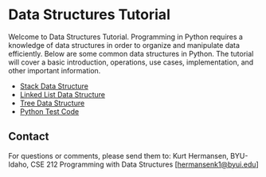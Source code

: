 # Data Structures Tutorial
Welcome to Data Structures Tutorial. Programming in Python requires a knowledge of data structures in order to organize and manipulate data efficiently. Below are some common data structures in Python. The tutorial will cover a basic introduction, operations, use cases, implementation, and other important information. 

- [Stack Data Structure](https://github.com/KurtHermansen/Data-Structures/blob/master/1-stack.md)
- [Linked List Data Structure](https://github.com/KurtHermansen/Data-Structures/blob/master/2-linkedList.md)
- [Tree Data Structure](https://github.com/KurtHermansen/Data-Structures/blob/master/3-tree.md)
- [Python Test Code](https://github.com/KurtHermansen/Data-Structures/blob/master/4-fullCode.py)


## Contact
For questions or comments, please send them to:
Kurt Hermansen, BYU-Idaho, CSE 212 Programming with Data Structures
[hermansenk1@byui.edu]